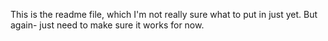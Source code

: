 This is the readme file, which I'm not really sure what to put in just yet. But again- just need to make sure it works for now.
